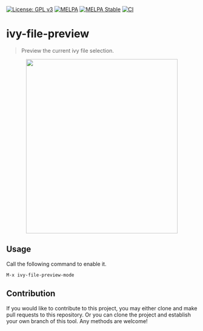 [![License: GPL v3](https://img.shields.io/badge/License-GPL%20v3-blue.svg)](https://www.gnu.org/licenses/gpl-3.0)
[![MELPA](https://melpa.org/packages/ivy-file-preview-badge.svg)](https://melpa.org/#/ivy-file-preview)
[![MELPA Stable](https://stable.melpa.org/packages/ivy-file-preview-badge.svg)](https://stable.melpa.org/#/ivy-file-preview)
[![CI](https://github.com/jcs-elpa/ivy-file-preview/actions/workflows/test.yml/badge.svg)](https://github.com/jcs-elpa/ivy-file-preview/actions/workflows/test.yml)

# ivy-file-preview
> Preview the current ivy file selection.

<p align="center">
  <img src="./etc/demo.gif" width="400" height="460"/>
</p>

## Usage

Call the following command to enable it.

```
M-x ivy-file-preview-mode
```

## Contribution

If you would like to contribute to this project, you may either
clone and make pull requests to this repository. Or you can
clone the project and establish your own branch of this tool.
Any methods are welcome!
